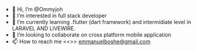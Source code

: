 - 👋 Hi, I’m @Ommyjoh
- 👀 I’m interested in full stack developer
- 🌱 I’m currently learning .flutter (dart framework) and intermidiate level in LARAVEL AND LIVEWIRE.
- 💞️ I’m looking to collaborate on cross platform mobile application
- 📫 How to reach me <<>> emmanuelboshe@gmail.com
<!---
Ommyjoh/Ommyjoh is a ✨ special ✨ repository because its `README.md` (this file) appears on your GitHub profile.
You can click the Preview link to take a look at your changes.
--->
